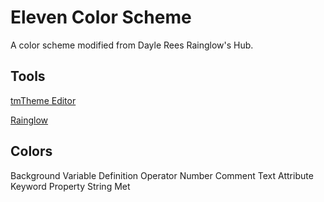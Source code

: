 # Eleven Color Scheme

A color scheme modified from Dayle Rees Rainglow's Hub.

## Tools

[tmTheme Editor](https://tmtheme-editor.herokuapp.com)

[Rainglow](https://rainglow.io/preview/#hub)

## Colors

Background
Variable
Definition
Operator
Number
Comment
Text
Attribute
Keyword
Property
String
Met